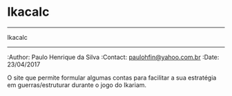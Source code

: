 # Ikacalc
*****************************************************************************
  Ikacalc
*****************************************************************************

:Author: Paulo Henrique da Silva
:Contact: paulohfin@yahoo.com.br
:Date: 23/04/2017

O site que permite formular algumas contas para facilitar a sua estratégia em guerras/estruturar durante o jogo do Ikariam. 

